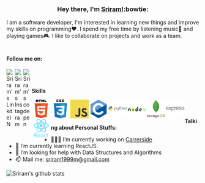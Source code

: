 ### <div align='center'>Hey there, I'm [Sriram!](https://github.com/sriram-24):bowtie:</div>

I am a software developer, I'm interested in learning new things and improve my skills on programming:heart:. I spend my free time by listening music:musical_score: and playing games:video_game:. I like to collaborate on projects and work as a team.
<br />
<br />
#### Follow me on:
<a href="https://www.linkedin.com/in/sriram-m-360560151/">
  <img align="left" alt="Sriram's LinkdeIN" width="22px" src="https://cdn.jsdelivr.net/npm/simple-icons@v3/icons/linkedin.svg" />
</a>
<a href="https://www.instagram.com/the_kings._.man_/">
  <img align="left" alt="Sriram's Instagram" width="22px" src="https://cdn.jsdelivr.net/npm/simple-icons@v3/icons/instagram.svg" />
</a>
<a href="https://www.codepen.io/sriram-24">
  <img align="left" alt="Sriram's codepen" width="22px" src="https://cdn.jsdelivr.net/npm/simple-icons@3.1.0/icons/codepen.svg" />
</a>

<br />
<br />

**Skills**

<img align="left" src="https://raw.githubusercontent.com/sriram-24/sriram-24/master/profile%20assets/Language/HTML.svg" height="50" width="50" />
<img align="left" src="https://raw.githubusercontent.com/sriram-24/sriram-24/master/profile%20assets/Language/css.svg" height="50" width="50" />
<img align="left" src="https://raw.githubusercontent.com/sriram-24/sriram-24/master/profile%20assets/Language/javascript.svg" height="50" width="50" />
<img align="left" src="https://raw.githubusercontent.com/sriram-24/sriram-24/master/profile%20assets/Language/c.svg" height="50" width="50" />
<img align="left" src="https://raw.githubusercontent.com/sriram-24/sriram-24/master/profile%20assets/Language/python.svg" height="50" width="50" />
<img align="left" src="https://raw.githubusercontent.com/sriram-24/sriram-24/master/profile%20assets/Language/nodejs.svg" height="50" width="50" />
<img align="left" src="https://raw.githubusercontent.com/sriram-24/sriram-24/master/profile%20assets/Language/mongodb.svg" height="50" width="50" />
<img align="left" src="https://raw.githubusercontent.com/sriram-24/sriram-24/master/profile%20assets/Language/express.svg" height="50" width="50" />
<img align="left" src="https://raw.githubusercontent.com/sriram-24/sriram-24/master/profile%20assets/Language/react.svg" height="50" width="50" />
<br />
<br />

**Talking about Personal Stuffs:**

- 👨🏽‍💻 I’m currently working on [Carrerside](https://github.com/sriram-24/Careerside/)
- 🌱 I’m currently learning ReactJS.
- 🤔 I’m looking for help with Data Structures and Algorithms 
- 📫 Mail me: [sriram1999m@gmail.com](https://mail.google.com/mail/?view=cm&fs=1&to=sriram1999m@gmail.com)

![Sriram's github stats](https://github-readme-stats.vercel.app/api?username=sriram-24&show_icons=true&title_color=fff&icon_color=79ff97&text_color=9f9f9f&bg_color=151515)
<br />
